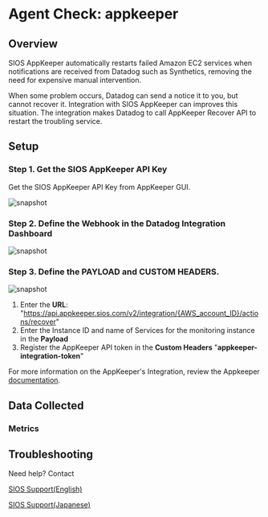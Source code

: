 # Agent Check: appkeeper

## Overview

SIOS AppKeeper automatically restarts failed Amazon EC2 services when
notifications are received from Datadog such as Synthetics, removing
the need for expensive manual intervention.

When some problem occurs, Datadog can send a notice it to you, but cannot recover it.
Integration with SIOS AppKeeper can improves this situation. The integration makes
Datadog to call AppKeeper Recover API to restart the troubling service.

## Setup

### Step 1. Get the SIOS AppKeeper API Key

Get the SIOS AppKeeper API Key from AppKeeper GUI.

![snapshot][2]

### Step 2. Define the Webhook in the Datadog Integration Dashboard

![snapshot][3]

### Step 3. Define the PAYLOAD and CUSTOM HEADERS.

![snapshot][4]

1. Enter the **URL**: "https://api.appkeeper.sios.com/v2/integration/{AWS_account_ID}/actions/recover"
2. Enter the Instance ID and name of Services for the monitoring instance in the **Payload**
3. Register the AppKeeper API token in the **Custom Headers** "**appkeeper-integration-token**"

For more information on the AppKeeper's Integration, review the Appkeeper [documentation][5].

## Data Collected

### Metrics

## Troubleshooting

Need help? Contact

[SIOS Support(English)][6]

[SIOS Support(Japanese)][1]


[1]: https://mk.sios.jp/BC_AppKeeper_Inquiry
[2]: https://raw.githubusercontent.com/DataDog/integrations-extras/master/appkeeper/images/get_token2.png
[3]: https://raw.githubusercontent.com/DataDog/integrations-extras/master/appkeeper/images/datadog_webhook.jpg
[4]: https://raw.githubusercontent.com/DataDog/integrations-extras/master/appkeeper/images/payload_header.jpg
[5]: https://sioscoati.zendesk.com/hc/en-us/articles/900000978443-Integration
[6]: https://us.sios.com/contact-us/
